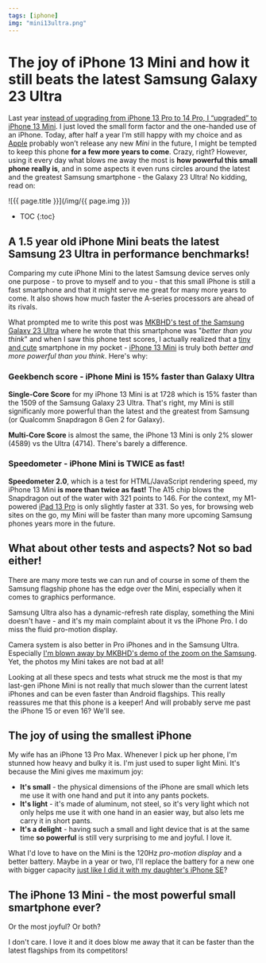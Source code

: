 ```yaml
---
tags: [iphone]
img: "mini13ultra.png"
---
```


# The joy of iPhone 13 Mini and how it still beats the latest Samsung Galaxy 23 Ultra

Last year [instead of upgrading from iPhone 13 Pro to 14 Pro, I “upgraded” to iPhone 13 Mini](/mini13). I just loved the small form factor and the one-handed use of an iPhone. Today, after half a year I’m still happy with my choice and as [Apple](/apple/) probably won’t release any new *Mini* in the future, I might be tempted to keep this phone **for a few more years to come**. Crazy, right? However, using it every day what blows me away the most is **how powerful this small phone really is**, and in some aspects it even runs circles around the latest and the greatest Samsung smartphone - the Galaxy 23 Ultra! No kidding, read on:

<!--More-->

![{{ page.title }}](/img/{{ page.img }})

* TOC
{:toc}

## A 1.5 year old iPhone Mini beats the latest Samsung 23 Ultra in performance benchmarks!

Comparing my cute iPhone Mini to the latest Samsung device serves only one purpose - to prove to myself and to you - that this small iPhone is still a fast smartphone and that it might serve me great for many more years to come. It also shows how much faster the A-series processors are ahead of its rivals.

What prompted me to write this post was [MKBHD's test of the Samsung Galaxy 23 Ultra](https://www.youtube.com/watch?v=zhoTX0RRXPQ) where he wrote that this smartphone was "*better than you think*" and when I saw this phone test scores, I actually realized that a [tiny and cute](/mini/) smartphone in my pocket - [iPhone 13 Mini](/mini13) is truly both *better and more powerful than you think*. Here's why:

### Geekbench score - iPhone Mini is 15% faster than Galaxy Ultra

**Single-Core Score** for my iPhone 13 Mini is at 1728 which is 15% faster than the 1509 of the Samsung Galaxy 23 Ultra. That's right, my Mini is still significanly more powerful than the latest and the greatest from Samsung (or Qualcomm Snapdragon 8 Gen 2 for Galaxy).

**Multi-Core Score** is almost the same, the iPhone 13 Mini is only 2% slower (4589) vs the Ultra (4714). There's barely a difference.

### Speedometer - iPhone Mini is TWICE as fast!

**Speedometer 2.0**, which is a test for HTML/JavaScript rendering speed, my iPhone 13 Mini **is more than twice as fast!** The A15 chip blows the Snapdragon out of the water with 321 points to 146. For the context, my M1-powered [iPad 13 Pro](/pro13) is only slightly faster at 331. So yes, for browsing web sites on the go, my Mini will be faster than many more upcoming Samsung phones years more in the future.

## What about other tests and aspects? Not so bad either!

There are many more tests we can run and of course in some of them the Samsung flagship phone has the edge over the Mini, especially when it comes to graphics performance.

Samsung Ultra also has a dynamic-refresh rate display, something the Mini doesn't have - and it's my main complaint about it vs the iPhone Pro. I do miss the fluid pro-motion display.

Camera system is also better in Pro iPhones and in the Samsung Ultra. Especially [I'm blown away by MKBHD's demo of the zoom on the Samsung](https://www.youtube.com/shorts/6P1VRs68Cqo). Yet, the photos my Mini takes are not bad at all!

Looking at all these specs and tests what struck me the most is that my last-gen iPhone Mini is not really that much slower than the current latest iPhones and can be even faster than Android flagships. This really reassures me that this phone is a keeper! And will probably serve me past the iPhone 15 or even 16? We'll see.

## The joy of using the smallest iPhone

My wife has an iPhone 13 Pro Max. Whenever I pick up her phone, I'm stunned how heavy and bulky it is. I'm just used to super light Mini. It's because the Mini gives me maximum joy:

* **It's small** - the physical dimensions of the iPhone are small which lets me use it with one hand and put it into any pants pockets.
* **It's light** - it's made of aluminum, not steel, so it's very light which not only helps me use it with one hand in an easier way, but also lets me carry it in short pants.
* **It's a delight** - having such a small and light device that is at the same time **so powerful** is still very surprising to me and joyful. I love it.

What I'd love to have on the Mini is the 120Hz *pro-motion display* and a better battery. Maybe in a year or two, I'll replace the battery for a new one with bigger capacity [just like I did it with my daughter's iPhone SE](/battery/)?

## The iPhone 13 Mini - the most powerful small smartphone ever?

Or the most joyful? Or both?

I don't care. I love it and it does blow me away that it can be faster than the latest flagships from its competitors!


[n]: https://michael.gratis/nozbe
[np]: https://michael.gratis/nozbepersonal